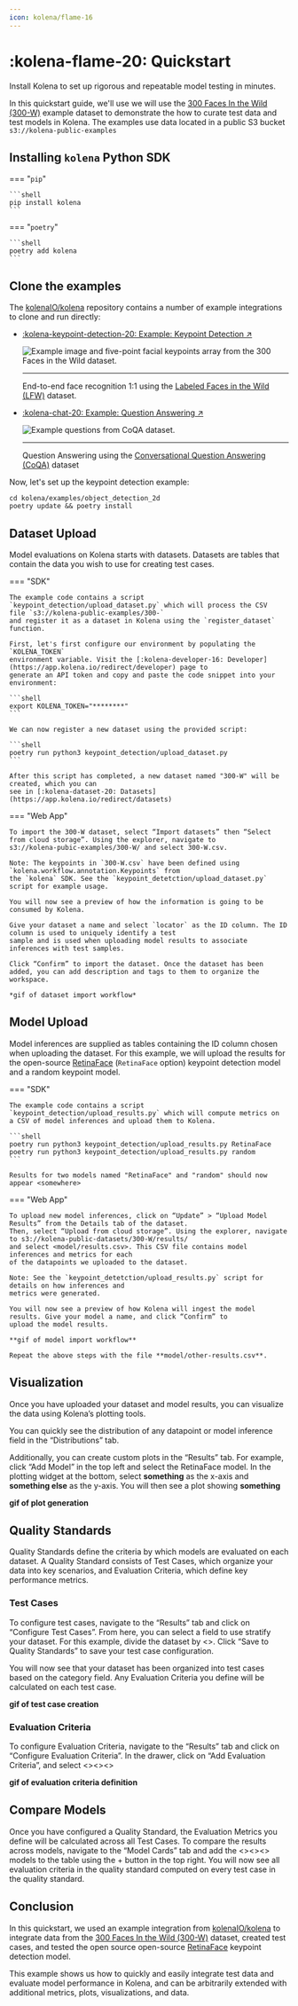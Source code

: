 ```yaml
---
icon: kolena/flame-16
---
```


# :kolena-flame-20: Quickstart

Install Kolena to set up rigorous and repeatable model testing in minutes.

In this quickstart guide, we'll use we will use the [300 Faces In the Wild (300-W)](https://ibug.doc.ic.ac.uk/resources/300-W/)
example dataset to demonstrate the how to curate test data and test models in Kolena. The examples
use data located in a public S3 bucket `s3://kolena-public-examples`

## Installing `kolena` Python SDK

=== "`pip`"

    ```shell
    pip install kolena
    ```

=== "`poetry`"

    ```shell
    poetry add kolena
    ```

## Clone the examples

The [kolenaIO/kolena](https://github.com/kolenaIO/kolena) repository contains a number of example integrations to clone
and run directly:

<div class="grid cards" markdown>

- [:kolena-keypoint-detection-20: Example: Keypoint Detection ↗](https://github.com/kolenaIO/kolena/tree/trunk/examples/dataset/keypoint_detection)

    ![Example image and five-point facial keypoints array from the 300 Faces in the Wild dataset.](../assets/images/300-W.jpg)

    ---

    End-to-end face recognition 1:1 using the [Labeled Faces in the Wild (LFW)](http://vis-www.cs.umass.edu/lfw/) dataset.
- [:kolena-chat-20: Example: Question Answering ↗](https://github.com/kolenaIO/kolena/tree/trunk/examples/dataset/question_answering)

    ![Example questions from CoQA dataset.](../assets/images/CoQA.jpg)

    ---

    Question Answering using the
    [Conversational Question Answering (CoQA)](https://stanfordnlp.github.io/coqa/) dataset
</div>

Now, let's set up the keypoint detection example:

```shell
cd kolena/examples/object_detection_2d
poetry update && poetry install
```

## Dataset Upload

Model evaluations on Kolena starts with datasets. Datasets are tables that contain the data you wish to use for
creating test cases.

=== "SDK"

    The example code contains a script `keypoint_detection/upload_dataset.py` which will process the CSV
    file `s3://kolena-public-examples/300-`
    and register it as a dataset in Kolena using the `register_dataset` function.

    First, let's first configure our environment by populating the `KOLENA_TOKEN`
    environment variable. Visit the [:kolena-developer-16: Developer](https://app.kolena.io/redirect/developer) page to
    generate an API token and copy and paste the code snippet into your environment:

    ```shell
    export KOLENA_TOKEN="********"
    ```

    We can now register a new dataset using the provided script:

    ```shell
    poetry run python3 keypoint_detection/upload_dataset.py
    ```

    After this script has completed, a new dataset named "300-W" will be created, which you can
    see in [:kolena-dataset-20: Datasets](https://app.kolena.io/redirect/datasets)

=== "Web App"

    To import the 300-W dataset, select “Import datasets” then “Select from cloud storage”. Using the explorer, navigate to
    s3://kolena-pubic-examples/300-W/ and select 300-W.csv.

    Note: The keypoints in `300-W.csv` have been defined using `kolena.workflow.annotation.Keypoints` from
    the `kolena` SDK. See the `keypoint_detetction/upload_dataset.py` script for example usage.

    You will now see a preview of how the information is going to be consumed by Kolena.

    Give your dataset a name and select `locator` as the ID column. The ID column is used to uniquely identify a test
    sample and is used when uploading model results to associate inferences with test samples.

    Click “Confirm” to import the dataset. Once the dataset has been added, you can add description and tags to them to organize the workspace.

    *gif of dataset import workflow*


## Model Upload

Model inferences are supplied as tables containing the ID column chosen when uploading the dataset. For
this example, we will upload the results for the open-source [RetinaFace](https://github.com/serengil/retinaface) (`RetinaFace` option)
keypoint detection model and a random keypoint model.

=== "SDK"

    The example code contains a script `keypoint_detection/upload_results.py` which will compute metrics on
    a CSV of model inferences and upload them to Kolena.

    ```shell
    poetry run python3 keypoint_detection/upload_results.py RetinaFace
    poetry run python3 keypoint_detection/upload_results.py random
    ```

    Results for two models named "RetinaFace" and "random" should now appear <somewhere>

=== "Web App"

    To upload new model inferences, click on “Update” > “Upload Model Results” from the Details tab of the dataset.
    Then, select “Upload from cloud storage”. Using the explorer, navigate to s3://kolena-public-datasets/300-W/results/
    and select <model/results.csv>. This CSV file contains model inferences and metrics for each
    of the datapoints we uploaded to the dataset.

    Note: See the `keypoint_detetction/upload_results.py` script for details on how inferences and
    metrics were generated.

    You will now see a preview of how Kolena will ingest the model results. Give your model a name, and click “Confirm” to
    upload the model results.

    **gif of model import workflow**

    Repeat the above steps with the file **model/other-results.csv**.

## Visualization

Once you have uploaded your dataset and model results, you can visualize the data using Kolena’s plotting tools.

You can quickly see the distribution of any datapoint or model inference field in the “Distributions” tab.

Additionally, you can create custom plots in the “Results” tab. For example, click “Add Model” in the top left and
select the RetinaFace model. In the plotting widget at the bottom, select **something** as the x-axis
and **something else** as the y-axis. You will then see a plot showing **something**

**gif of plot generation**

## Quality Standards

Quality Standards define the criteria by which models are evaluated on each dataset. A Quality Standard consists of
Test Cases, which organize your data into key scenarios, and Evaluation Criteria, which define key performance metrics.

### Test Cases

To configure test cases, navigate to the “Results” tab and click on “Configure Test Cases”. From here, you can select a
field to use stratify your dataset. For this example, divide the dataset by <>. Click “Save to Quality
Standards” to save your test case configuration.

You will now see that your dataset has been organized into test cases based on the category field. Any Evaluation
Criteria you define will be calculated on each test case.

**gif of test case creation**

### Evaluation Criteria

To configure Evaluation Criteria, navigate to the “Results” tab and click on “Configure Evaluation Criteria”.
In the drawer, click on “Add Evaluation Criteria”, and select <><><>

**gif of evaluation criteria definition**

## Compare Models

Once you have configured a Quality Standard, the Evaluation Metrics you define will be calculated across all Test Cases.
To compare the results across models, navigate to the “Model Cards” tab and add the <><><> models to the
table using the + button in the top right. You will now see all evaluation criteria in the quality standard computed
on every test case in the quality standard.

## Conclusion

In this quickstart, we used an example integration from [kolenaIO/kolena](https://github.com/kolenaIO/kolena) to integrate data from the
[300 Faces In the Wild (300-W)](https://ibug.doc.ic.ac.uk/resources/300-W/) dataset, created test cases,
and tested the open source open-source [RetinaFace](https://github.com/serengil/retinaface) keypoint detection model.

This example shows us how to quickly and easily integrate test data and evaluate model performance in Kolena,
and can be arbitrarily extended with additional metrics, plots, visualizations, and data.
